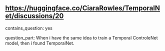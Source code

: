 ## https://huggingface.co/CiaraRowles/TemporalNet/discussions/20

contains_question: yes

question_part: When i have the same idea to train a Temporal ControleNet model, then i found TemporalNet.